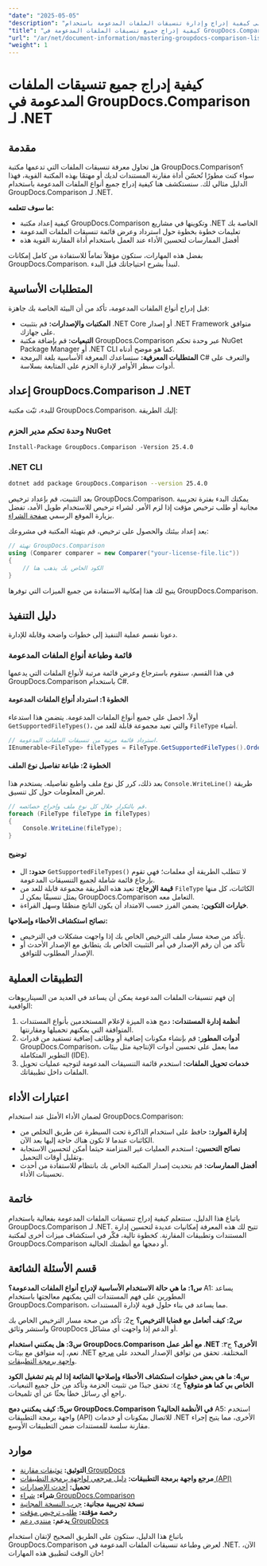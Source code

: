 ```yaml
---
"date": "2025-05-05"
"description": "تعرّف على كيفية إدراج وإدارة تنسيقات الملفات المدعومة باستخدام GroupDocs.Comparison لـ .NET. دليل خطوة بخطوة للمطورين."
"title": "كيفية إدراج جميع تنسيقات الملفات المدعومة في GroupDocs.Comparison لـ .NET"
"url": "/ar/net/document-information/mastering-groupdocs-comparison-list-supported-formats/"
"weight": 1
---
```


# كيفية إدراج جميع تنسيقات الملفات المدعومة في GroupDocs.Comparison لـ .NET

## مقدمة

هل تحاول معرفة تنسيقات الملفات التي تدعمها مكتبة GroupDocs.Comparison؟ سواء كنت مطورًا تُحسّن أداة مقارنة المستندات لديك أو مهتمًا بهذه المكتبة القوية، فهذا الدليل مثالي لك. سنستكشف هنا كيفية إدراج جميع أنواع الملفات المدعومة باستخدام GroupDocs.Comparison لـ .NET.

**ما سوف تتعلمه:**

- كيفية إعداد مكتبة GroupDocs.Comparison وتكوينها في مشاريع .NET الخاصة بك
- تعليمات خطوة بخطوة حول استرداد وعرض قائمة تنسيقات الملفات المدعومة
- أفضل الممارسات لتحسين الأداء عند العمل باستخدام أداة المقارنة القوية هذه

بفضل هذه المهارات، ستكون مؤهلاً تماماً للاستفادة من كامل إمكانات GroupDocs.Comparison. لنبدأ بشرح احتياجاتك قبل البدء.

## المتطلبات الأساسية

قبل إدراج أنواع الملفات المدعومة، تأكد من أن البيئة الخاصة بك جاهزة:
- **المكتبات والإصدارات:** قم بتثبيت .NET Core أو إصدار .NET Framework متوافق على جهازك.
- **التبعيات:** قم بإضافة مكتبة GroupDocs.Comparison عبر وحدة تحكم NuGet Package Manager أو .NET CLI كما هو موضح أدناه.
- **المتطلبات المعرفية:** ستساعدك المعرفة الأساسية بلغة البرمجة C# والتعرف على أدوات سطر الأوامر لإدارة الحزم على المتابعة بسلاسة.

## إعداد GroupDocs.Comparison لـ .NET

للبدء، ثبّت مكتبة GroupDocs.Comparison. إليك الطريقة:

### وحدة تحكم مدير الحزم NuGet

```shell
Install-Package GroupDocs.Comparison -Version 25.4.0
```

### .NET CLI

```bash
dotnet add package GroupDocs.Comparison --version 25.4.0
```

بعد التثبيت، قم بإعداد ترخيص GroupDocs.Comparison. يمكنك البدء بفترة تجريبية مجانية أو طلب ترخيص مؤقت إذا لزم الأمر. لشراء ترخيص للاستخدام طويل الأمد، تفضل بزيارة الموقع الرسمي [صفحة الشراء](https://purchase.groupdocs.com/buy).

بعد إعداد بيئتك والحصول على ترخيص، قم بتهيئة المكتبة في مشروعك:

```csharp
// تهيئة GroupDocs.Comparison
using (Comparer comparer = new Comparer("your-license-file.lic"))
{
    // الكود الخاص بك يذهب هنا
}
```

يتيح لك هذا إمكانية الاستفادة من جميع الميزات التي توفرها GroupDocs.Comparison.

## دليل التنفيذ

دعونا نقسم عملية التنفيذ إلى خطوات واضحة وقابلة للإدارة.

### قائمة وطباعة أنواع الملفات المدعومة

في هذا القسم، سنقوم باسترجاع وعرض قائمة مرتبة لأنواع الملفات التي يدعمها GroupDocs.Comparison باستخدام C#.

#### الخطوة 1: استرداد أنواع الملفات المدعومة

أولاً، احصل على جميع أنواع الملفات المدعومة. يتضمن هذا استدعاء `GetSupportedFileTypes()`، والتي تعيد مجموعة قابلة للعد من `FileType` أشياء.

```csharp
// استرداد قائمة مرتبة من تنسيقات الملفات المدعومة.
IEnumerable<FileType> fileTypes = FileType.GetSupportedFileTypes().OrderBy(fileType => fileType.Extension);
```

#### الخطوة 2: طباعة تفاصيل نوع الملف

بعد ذلك، كرر كل نوع ملف واطبع تفاصيله. يستخدم هذا `Console.WriteLine()` طريقة لعرض المعلومات حول كل تنسيق.

```csharp
// قم بالتكرار خلال كل نوع ملف وإخراج خصائصه.
foreach (FileType fileType in fileTypes)
{
    Console.WriteLine(fileType);
}
```

#### توضيح

- **حدود:** ال `GetSupportedFileTypes()` لا تتطلب الطريقة أي معلمات؛ فهي تقوم بإرجاع قائمة شاملة لجميع التنسيقات المدعومة.
- **قيمة الإرجاع:** تعيد هذه الطريقة مجموعة قابلة للعد من `FileType` الكائنات، كل منها يمثل تنسيقًا يمكن لـ GroupDocs.Comparison التعامل معه.
- **خيارات التكوين:** يضمن الفرز حسب الامتداد أن يكون الناتج منظمًا وسهل القراءة.

**نصائح استكشاف الأخطاء وإصلاحها:**
- تأكد من صحة مسار ملف الترخيص الخاص بك إذا واجهت مشكلات في الترخيص.
- تأكد من أن رقم الإصدار في أمر التثبيت الخاص بك يتطابق مع الإصدار الأحدث أو الإصدار المطلوب للتوافق.

## التطبيقات العملية

إن فهم تنسيقات الملفات المدعومة يمكن أن يساعد في العديد من السيناريوهات الواقعية:

1. **أنظمة إدارة المستندات:** دمج هذه الميزة لإعلام المستخدمين بأنواع المستندات المتوافقة التي يمكنهم تحميلها ومقارنتها.
2. **أدوات المطور:** قم بإنشاء مكونات إضافية أو وظائف إضافية تستفيد من قدرات GroupDocs.Comparison، مما يعمل على تحسين أدوات الإنتاجية مثل بيئات التطوير المتكاملة (IDE).
3. **خدمات تحويل الملفات:** استخدم قائمة التنسيقات المدعومة لتوجيه عمليات تحويل الملفات داخل تطبيقاتك.

## اعتبارات الأداء

لضمان الأداء الأمثل عند استخدام GroupDocs.Comparison:
- **إدارة الموارد:** حافظ على استخدام الذاكرة تحت السيطرة عن طريق التخلص من الكائنات عندما لا تكون هناك حاجة إليها بعد الآن.
- **نصائح التحسين:** استخدم العمليات غير المتزامنة حيثما أمكن لتحسين الاستجابة وتقليل أوقات التحميل.
- **أفضل الممارسات:** قم بتحديث إصدار المكتبة الخاص بك بانتظام للاستفادة من أحدث تحسينات الأداء.

## خاتمة

باتباع هذا الدليل، ستتعلم كيفية إدراج تنسيقات الملفات المدعومة بفعالية باستخدام GroupDocs.Comparison لـ .NET. تتيح لك هذه المعرفة إمكانيات عديدة لتحسين إدارة المستندات وتطبيقات المقارنة. كخطوة تالية، فكّر في استكشاف ميزات أخرى لمكتبة GroupDocs.Comparison أو دمجها مع أنظمتك الحالية.

## قسم الأسئلة الشائعة

**س1: ما هي حالة الاستخدام الأساسية لإدراج أنواع الملفات المدعومة؟**
A1: يساعد المطورين على فهم المستندات التي يمكنهم معالجتها باستخدام GroupDocs.Comparison، مما يساعد في بناء حلول قوية لإدارة المستندات.

**س2: كيف أتعامل مع قضايا الترخيص؟**
ج2: تأكد من صحة مسار الترخيص الخاص بك واستشر وثائق GroupDocs أو الدعم إذا واجهت أي مشاكل.

**س3: هل يمكنني استخدام GroupDocs.Comparison مع أطر عمل .NET الأخرى؟**
ج٣: نعم، إنه متوافق مع بيئات .NET المختلفة. تحقق من توافق الإصدار المحدد على [مرجع واجهة برمجة التطبيقات](https://reference.groupdocs.com/comparison/net/).

**س4: ما هي بعض خطوات استكشاف الأخطاء وإصلاحها الشائعة إذا لم يتم تشغيل الكود الخاص بي كما هو متوقع؟**
ج٤: تحقق جيدًا من تثبيت الحزمة وتأكد من حل جميع التبعيات. راجع أي رسائل خطأ بحثًا عن أي تلميحات.

**س5: كيف يمكنني دمج GroupDocs.Comparison في الأنظمة الحالية؟**
A5: استخدم واجهة برمجة التطبيقات (API) للاتصال بمكونات أو خدمات .NET الأخرى، مما يتيح إجراء مقارنة سلسة للمستندات ضمن التطبيقات الأوسع.

## موارد

- **التوثيق:** [توثيقات مقارنة GroupDocs](https://docs.groupdocs.com/comparison/net/)
- **مرجع واجهة برمجة التطبيقات:** [دليل مرجعي لواجهة برمجة التطبيقات (API)](https://reference.groupdocs.com/comparison/net/)
- **تحميل:** [أحدث الإصدارات](https://releases.groupdocs.com/comparison/net/)
- **شراء:** [شراء GroupDocs.Comparison](https://purchase.groupdocs.com/buy)
- **نسخة تجريبية مجانية:** [جرب النسخة المجانية](https://releases.groupdocs.com/comparison/net/)
- **رخصة مؤقتة:** [طلب ترخيص مؤقت](https://purchase.groupdocs.com/temporary-license/)
- **يدعم:** [منتدى دعم GroupDocs](https://forum.groupdocs.com/c/comparison/)

باتباع هذا الدليل، ستكون على الطريق الصحيح لإتقان استخدام GroupDocs.Comparison لعرض وطباعة تنسيقات الملفات المدعومة في .NET. الآن، حان الوقت لتطبيق هذه المهارات!